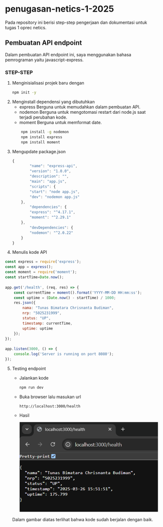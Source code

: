 # penugasan-netics-1-2025

Pada repository ini berisi step-step pengerjaan dan dokumentasi untuk tugas 1 oprec netics.

## Pembuatan API endpoint

Dalam pembuatan API endpoint ini, saya menggunakan bahasa pemrograman yaitu javascript-express.

### STEP-STEP
1. Menginisialisasi projek baru dengan
    ```bash
    npm init -y
    ```
2. Menginstall dependensi yang dibutuhkan
    - express
    Berguna untuk memudahkan dalam pembuatan API.
    - nodemon
    Berguna untuk mengotomasi restart dari node.js saat terjadi perubahan kode.
    - moment
    Berguna untuk memformat date.
    ```bash
        npm install -g nodemon
        npm install express
        npm install moment
    ```
3. Mengupdate package.json
    ```js
    {
            "name": "express-api",
            "version": "1.0.0",
            "description": "",
            "main": "app.js",
            "scripts": {
            "start": "node app.js",
            "dev": "nodemon app.js"
        },
            "dependencies": {
            "express": "^4.17.1",
            "moment": "^2.29.1"
        },
            "devDependencies": {
            "nodemon": "^2.0.22"
        }
    }
    ```
4. Menulis kode API
```js
const express = require('express');
const app = express();
const moment = require('moment');
const startTime=Date.now();

app.get('/health', (req, res) => {
    const currentTime = moment().format('YYYY-MM-DD HH:mm:ss');
    const uptime = (Date.now() - startTime) / 1000;
    res.json({
        nama: "Tunas Bimatara Chrisnanta Budiman",
        nrp: "5025231999",
        status: "UP",
        timestamp: currentTime,
        uptime: uptime
    });
});

app.listen(3000, () => {
    console.log('Server is running on port 8080');
});

```
5. Testing endpoint 
    - Jalankan kode
        ```bash
        npm run dev
        ```
    - Buka browser lalu masukan url
        ```
        http://localhost:3000/health
        ```
    - Hasil

    
        ![](media/image1.1.png)
    
    Dalam gambar diatas terlihat bahwa kode sudah berjalan dengan baik.
